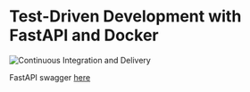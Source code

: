 # Test-Driven Development with FastAPI and Docker

![Continuous Integration and Delivery](https://github.com/Sbourgeat/fastapi-tdd-docker/workflows/Continuous%20Integration%20and%20Delivery/badge.svg?)


FastAPI swagger [here](https://afternoon-beyond-76194-b06c88ae1e6a.herokuapp.com/docs)
